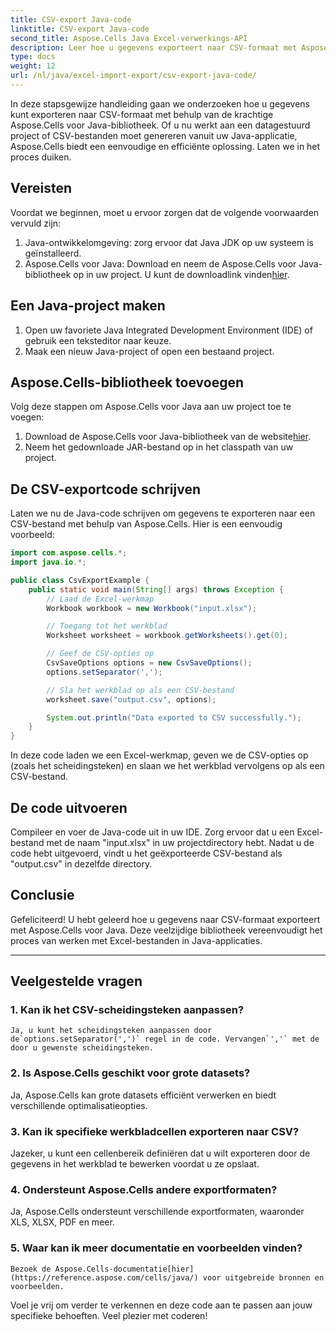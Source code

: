 ```yaml
---
title: CSV-export Java-code
linktitle: CSV-export Java-code
second_title: Aspose.Cells Java Excel-verwerkings-API
description: Leer hoe u gegevens exporteert naar CSV-formaat met Aspose.Cells voor Java. Stapsgewijze handleiding met broncode voor naadloze CSV-export.
type: docs
weight: 12
url: /nl/java/excel-import-export/csv-export-java-code/
---
```



In deze stapsgewijze handleiding gaan we onderzoeken hoe u gegevens kunt exporteren naar CSV-formaat met behulp van de krachtige Aspose.Cells voor Java-bibliotheek. Of u nu werkt aan een datagestuurd project of CSV-bestanden moet genereren vanuit uw Java-applicatie, Aspose.Cells biedt een eenvoudige en efficiënte oplossing. Laten we in het proces duiken.

## Vereisten

Voordat we beginnen, moet u ervoor zorgen dat de volgende voorwaarden vervuld zijn:

1. Java-ontwikkelomgeving: zorg ervoor dat Java JDK op uw systeem is geïnstalleerd.
2.  Aspose.Cells voor Java: Download en neem de Aspose.Cells voor Java-bibliotheek op in uw project. U kunt de downloadlink vinden[hier](https://releases.aspose.com/cells/java/).

## Een Java-project maken

1. Open uw favoriete Java Integrated Development Environment (IDE) of gebruik een teksteditor naar keuze.
2. Maak een nieuw Java-project of open een bestaand project.

## Aspose.Cells-bibliotheek toevoegen

Volg deze stappen om Aspose.Cells voor Java aan uw project toe te voegen:

1.  Download de Aspose.Cells voor Java-bibliotheek van de website[hier](https://releases.aspose.com/cells/java/).
2. Neem het gedownloade JAR-bestand op in het classpath van uw project.

## De CSV-exportcode schrijven

Laten we nu de Java-code schrijven om gegevens te exporteren naar een CSV-bestand met behulp van Aspose.Cells. Hier is een eenvoudig voorbeeld:

```java
import com.aspose.cells.*;
import java.io.*;

public class CsvExportExample {
    public static void main(String[] args) throws Exception {
        // Laad de Excel-werkmap
        Workbook workbook = new Workbook("input.xlsx");

        // Toegang tot het werkblad
        Worksheet worksheet = workbook.getWorksheets().get(0);

        // Geef de CSV-opties op
        CsvSaveOptions options = new CsvSaveOptions();
        options.setSeparator(',');

        // Sla het werkblad op als een CSV-bestand
        worksheet.save("output.csv", options);

        System.out.println("Data exported to CSV successfully.");
    }
}
```

In deze code laden we een Excel-werkmap, geven we de CSV-opties op (zoals het scheidingsteken) en slaan we het werkblad vervolgens op als een CSV-bestand.

## De code uitvoeren

Compileer en voer de Java-code uit in uw IDE. Zorg ervoor dat u een Excel-bestand met de naam "input.xlsx" in uw projectdirectory hebt. Nadat u de code hebt uitgevoerd, vindt u het geëxporteerde CSV-bestand als "output.csv" in dezelfde directory.

## Conclusie

Gefeliciteerd! U hebt geleerd hoe u gegevens naar CSV-formaat exporteert met Aspose.Cells voor Java. Deze veelzijdige bibliotheek vereenvoudigt het proces van werken met Excel-bestanden in Java-applicaties.

---

## Veelgestelde vragen

### 1. Kan ik het CSV-scheidingsteken aanpassen?
    Ja, u kunt het scheidingsteken aanpassen door de`options.setSeparator(',')` regel in de code. Vervangen`','` met de door u gewenste scheidingsteken.

### 2. Is Aspose.Cells geschikt voor grote datasets?
   Ja, Aspose.Cells kan grote datasets efficiënt verwerken en biedt verschillende optimalisatieopties.

### 3. Kan ik specifieke werkbladcellen exporteren naar CSV?
   Jazeker, u kunt een cellenbereik definiëren dat u wilt exporteren door de gegevens in het werkblad te bewerken voordat u ze opslaat.

### 4. Ondersteunt Aspose.Cells andere exportformaten?
   Ja, Aspose.Cells ondersteunt verschillende exportformaten, waaronder XLS, XLSX, PDF en meer.

### 5. Waar kan ik meer documentatie en voorbeelden vinden?
    Bezoek de Aspose.Cells-documentatie[hier](https://reference.aspose.com/cells/java/) voor uitgebreide bronnen en voorbeelden.

Voel je vrij om verder te verkennen en deze code aan te passen aan jouw specifieke behoeften. Veel plezier met coderen!